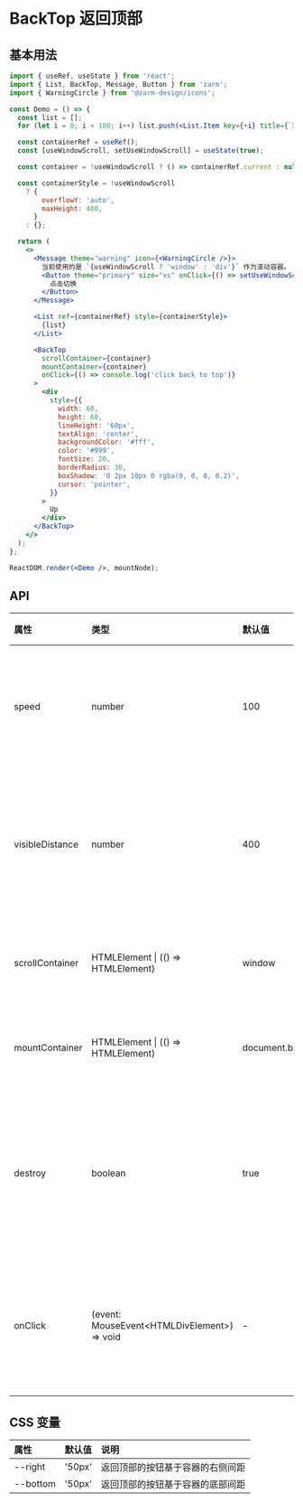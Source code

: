 # BackTop 返回顶部

## 基本用法

```jsx
import { useRef, useState } from 'react';
import { List, BackTop, Message, Button } from 'zarm';
import { WarningCircle } from '@zarm-design/icons';

const Demo = () => {
  const list = [];
  for (let i = 0; i < 100; i++) list.push(<List.Item key={+i} title={`第 ${i + 1} 行`} />);

  const containerRef = useRef();
  const [useWindowScroll, setUseWindowScroll] = useState(true);

  const container = !useWindowScroll ? () => containerRef.current : null;

  const containerStyle = !useWindowScroll
    ? {
        overflowY: 'auto',
        maxHeight: 400,
      }
    : {};

  return (
    <>
      <Message theme="warning" icon={<WarningCircle />}>
        当前使用的是 `{useWindowScroll ? 'window' : 'div'}` 作为滚动容器。
        <Button theme="primary" size="xs" onClick={() => setUseWindowScroll(!useWindowScroll)}>
          点击切换
        </Button>
      </Message>

      <List ref={containerRef} style={containerStyle}>
        {list}
      </List>

      <BackTop
        scrollContainer={container}
        mountContainer={container}
        onClick={() => console.log('click back to top')}
      >
        <div
          style={{
            width: 60,
            height: 60,
            lineHeight: '60px',
            textAlign: 'center',
            backgroundColor: '#fff',
            color: '#999',
            fontSize: 20,
            borderRadius: 30,
            boxShadow: '0 2px 10px 0 rgba(0, 0, 0, 0.2)',
            cursor: 'pointer',
          }}
        >
          Up
        </div>
      </BackTop>
    </>
  );
};

ReactDOM.render(<Demo />, mountNode);
```

## API

| 属性            | 类型                                          | 默认值        | 说明                     |
| :-------------- | :-------------------------------------------- | :------------ | :----------------------- |
| speed           | number                                        | 100           | 每 10 毫秒滑动的距离     |
| visibleDistance | number                                        | 400           | 离滚动条顶部的可视距离   |
| scrollContainer | HTMLElement \| (() => HTMLElement)            | window        | 设置滚动容器             |
| mountContainer  | HTMLElement \| (() => HTMLElement)            | document.body | 设置挂载容器             |
| destroy         | boolean                                       | true          | 组件不可见时是否移除节点 |
| onClick         | (event: MouseEvent\<HTMLDivElement\>) => void | -             | 点击后触发的回调函数     |

## CSS 变量

| 属性              | 默认值 | 说明     |
| :---------------- | :----- | :------- |
| --right | '50px'     | 返回顶部的按钮基于容器的右侧间距 |
| --bottom | '50px'     | 返回顶部的按钮基于容器的底部间距 |

